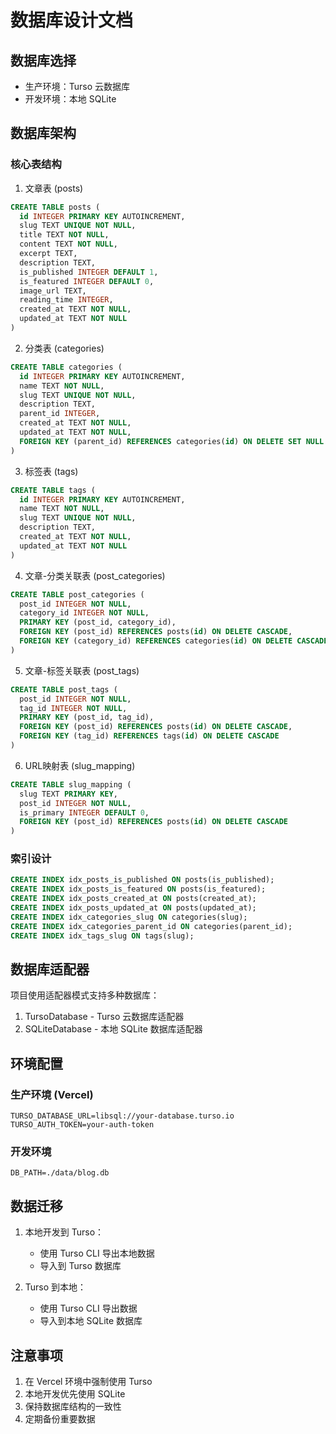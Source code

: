 # 数据库设计文档

## 数据库选择

- 生产环境：Turso 云数据库
- 开发环境：本地 SQLite

## 数据库架构

### 核心表结构

1. 文章表 (posts)
```sql
CREATE TABLE posts (
  id INTEGER PRIMARY KEY AUTOINCREMENT,
  slug TEXT UNIQUE NOT NULL,
  title TEXT NOT NULL,
  content TEXT NOT NULL,
  excerpt TEXT,
  description TEXT,
  is_published INTEGER DEFAULT 1,
  is_featured INTEGER DEFAULT 0,
  image_url TEXT,
  reading_time INTEGER,
  created_at TEXT NOT NULL,
  updated_at TEXT NOT NULL
)
```

2. 分类表 (categories)
```sql
CREATE TABLE categories (
  id INTEGER PRIMARY KEY AUTOINCREMENT,
  name TEXT NOT NULL,
  slug TEXT UNIQUE NOT NULL,
  description TEXT,
  parent_id INTEGER,
  created_at TEXT NOT NULL,
  updated_at TEXT NOT NULL,
  FOREIGN KEY (parent_id) REFERENCES categories(id) ON DELETE SET NULL
)
```

3. 标签表 (tags)
```sql
CREATE TABLE tags (
  id INTEGER PRIMARY KEY AUTOINCREMENT,
  name TEXT NOT NULL,
  slug TEXT UNIQUE NOT NULL,
  description TEXT,
  created_at TEXT NOT NULL,
  updated_at TEXT NOT NULL
)
```

4. 文章-分类关联表 (post_categories)
```sql
CREATE TABLE post_categories (
  post_id INTEGER NOT NULL,
  category_id INTEGER NOT NULL,
  PRIMARY KEY (post_id, category_id),
  FOREIGN KEY (post_id) REFERENCES posts(id) ON DELETE CASCADE,
  FOREIGN KEY (category_id) REFERENCES categories(id) ON DELETE CASCADE
)
```

5. 文章-标签关联表 (post_tags)
```sql
CREATE TABLE post_tags (
  post_id INTEGER NOT NULL,
  tag_id INTEGER NOT NULL,
  PRIMARY KEY (post_id, tag_id),
  FOREIGN KEY (post_id) REFERENCES posts(id) ON DELETE CASCADE,
  FOREIGN KEY (tag_id) REFERENCES tags(id) ON DELETE CASCADE
)
```

6. URL映射表 (slug_mapping)
```sql
CREATE TABLE slug_mapping (
  slug TEXT PRIMARY KEY,
  post_id INTEGER NOT NULL,
  is_primary INTEGER DEFAULT 0,
  FOREIGN KEY (post_id) REFERENCES posts(id) ON DELETE CASCADE
)
```

### 索引设计

```sql
CREATE INDEX idx_posts_is_published ON posts(is_published);
CREATE INDEX idx_posts_is_featured ON posts(is_featured);
CREATE INDEX idx_posts_created_at ON posts(created_at);
CREATE INDEX idx_posts_updated_at ON posts(updated_at);
CREATE INDEX idx_categories_slug ON categories(slug);
CREATE INDEX idx_categories_parent_id ON categories(parent_id);
CREATE INDEX idx_tags_slug ON tags(slug);
```

## 数据库适配器

项目使用适配器模式支持多种数据库：

1. TursoDatabase - Turso 云数据库适配器
2. SQLiteDatabase - 本地 SQLite 数据库适配器

## 环境配置

### 生产环境 (Vercel)

```env
TURSO_DATABASE_URL=libsql://your-database.turso.io
TURSO_AUTH_TOKEN=your-auth-token
```

### 开发环境

```env
DB_PATH=./data/blog.db
```

## 数据迁移

1. 本地开发到 Turso：
   - 使用 Turso CLI 导出本地数据
   - 导入到 Turso 数据库

2. Turso 到本地：
   - 使用 Turso CLI 导出数据
   - 导入到本地 SQLite 数据库

## 注意事项

1. 在 Vercel 环境中强制使用 Turso
2. 本地开发优先使用 SQLite
3. 保持数据库结构的一致性
4. 定期备份重要数据 
